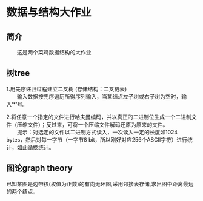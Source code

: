 # 数据与结构大作业

## 简介
&emsp;&emsp;这是两个菜鸡数据结构的大作业

## 树tree  
1.用先序递归过程建立二叉树 (存储结构：二叉链表)  
&emsp;&emsp;输入数据按先序遍历所得序列输入，当某结点左子树或右子树为空时，输入‘*’号。

2.将任意一个指定的文件进行哈夫曼编码，并以真正的二进制位生成一个二进制文件（压缩文件）；反过来，可将一个压缩文件解码还原为原来的文件。  
&emsp;&emsp;提示：对选定的文件以二进制方式读入，一次读入一定的长度如1024 bytes，然后对每一字节（一字节8 bit，所以刚好对应256个ASCII字符）进行统计，如此循换统计。  

## 图论graph theory
已知某图是边带权(权值为正数)的有向无环图,采用邻接表存储,求出图中距离最远的两个结点。

